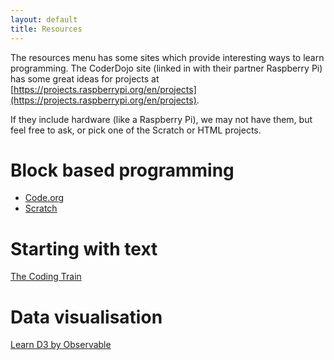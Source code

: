 ```yaml
---
layout: default
title: Resources
---
```


The resources menu has some sites which provide interesting ways to learn programming. The CoderDojo site (linked in with their partner Raspberry Pi) has some great ideas for projects at [https://projects.raspberrypi.org/en/projects](https://projects.raspberrypi.org/en/projects).

If they include hardware (like a Raspberry Pi), we may not have them, but feel free to ask, or pick one of the Scratch or HTML projects.

# Block based programming
- [Code.org](https://code.org/)
- [Scratch](https://scratch.mit.edu/)

# Starting with text
[The Coding Train](https://thecodingtrain.com/)

# Data visualisation
[Learn D3 by Observable](https://observablehq.com/@d3/learn-d3)
